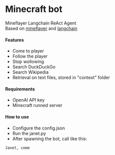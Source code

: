# Minecraft bot
Mineflayer Langchain ReAct Agent  
Based on [mineflayer](https://github.com/PrismarineJS/mineflayer/tree/master/examples/python) and [langchain](https://python.langchain.com)
#### Features
* Come to player  
* Follow the player  
* Stop wollowing  
* Search DuckDuckGo  
* Search Wikipedia  
* Retrieval on text files, stored in "context" folder
#### Requirements
* OpenAI API key
* Minecraft runned server
#### How to use
* Configure the config.json
* Run the janet.py
* After spawning the bot, call like this:
```
Janet, come
```